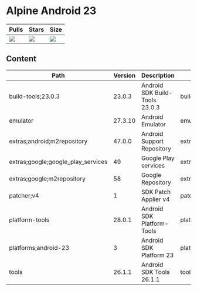 # Alpine Android 23

| Pulls | Stars | Size |
| ----- | ----- | ---- |
| [![](https://img.shields.io/docker/pulls/alvrme/alpine-android.svg)](https://hub.docker.com/r/alvrme/alpine-android/) | [![](https://img.shields.io/docker/stars/alvrme/alpine-android.svg)](https://hub.docker.com/r/alvrme/alpine-android/) | [![](https://images.microbadger.com/badges/image/alvrme/alpine-android:android-23.svg)](https://microbadger.com/images/alvrme/alpine-android:android-23) |

## Content
Path                               | Version | Description                    | Location
-------                            | ------- | -------                        | -------
build-tools;23.0.3                 | 23.0.3  | Android SDK Build-Tools 23.0.3 | build-tools/23.0.3/
emulator                           | 27.3.10 | Android Emulator               | emulator/
extras;android;m2repository        | 47.0.0  | Android Support Repository     | extras/android/m2repository/
extras;google;google_play_services | 49      | Google Play services           | extras/google/google_play_services/
extras;google;m2repository         | 58      | Google Repository              | extras/google/m2repository/
patcher;v4                         | 1       | SDK Patch Applier v4           | patcher/v4/
platform-tools                     | 28.0.1  | Android SDK Platform-Tools     | platform-tools/
platforms;android-23               | 3       | Android SDK Platform 23        | platforms/android-23/
tools                              | 26.1.1  | Android SDK Tools 26.1.1       | tools/